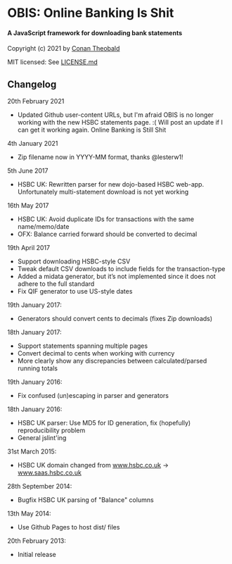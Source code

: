 OBIS: Online Banking Is Shit
==============================

#### A JavaScript framework for downloading bank statements

Copyright (c) 2021 by [Conan Theobald](mailto:me[at]conans[dot]co[dot]uk)

MIT licensed: See [LICENSE.md](LICENSE.md)

## Changelog

20th February 2021
- Updated Github user-content URLs, but I'm afraid OBIS is no longer working with the new HSBC statements page. :( Will post an update if I can get it working again. Online Banking is Still Shit

4th January 2021
- Zip filename now in YYYY-MM format, thanks @lesterw1!

5th June 2017
- HSBC UK: Rewritten parser for new dojo-based HSBC web-app. Unfortunately multi-statement download is not yet working

16th May 2017
- HSBC UK: Avoid duplicate IDs for transactions with the same name/memo/date
- OFX: Balance carried forward should be converted to decimal

19th April 2017
- Support downloading HSBC-style CSV
- Tweak default CSV downloads to include fields for the transaction-type
- Added a midata generator, but it’s not implemented since it does not adhere to the full standard
- Fix QIF generator to use US-style dates

19th January 2017:
- Generators should convert cents to decimals (fixes Zip downloads)

18th January 2017:
- Support statements spanning multiple pages
- Convert decimal to cents when working with currency
- More clearly show any discrepancies between calculated/parsed running totals

19th January 2016:
- Fix confused (un)escaping in parser and generators

18th January 2016:
- HSBC UK parser: Use MD5 for ID generation, fix (hopefully) reproducibility problem
- General jslint'ing

31st March 2015:
- HSBC UK domain changed from www.hsbc.co.uk -> www.saas.hsbc.co.uk

28th September 2014:
- Bugfix HSBC UK parsing of "Balance" columns

13th May 2014:
- Use Github Pages to host dist/ files

20th February 2013:
- Initial release
